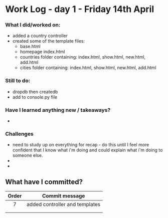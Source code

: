 # Work Log - day 1 - Friday 14th April

### What I did/worked on:
- added a country controller
- created some of the template files:
    - base.html 
    - homepage index.html
    - countries folder containing: index.html, show.html, new.html, add.html
    - cities folder containing: index.html, show.html, new.html, add.html

### Still to do:
- dropdb then createdb
- add to console.py file


### Have I learned anything new / takeaways?
-

### Challenges
- need to study up on everything for recap - do this until I feel more confident that I know what i'm doing and could explain what i'm doing to someone else.
- 
-

## What have I committed?

| Order | Commit message                |
| :----:| ----------------------------- |
| 7     | added controller and templates|
|       |                               |
|       |                               |
